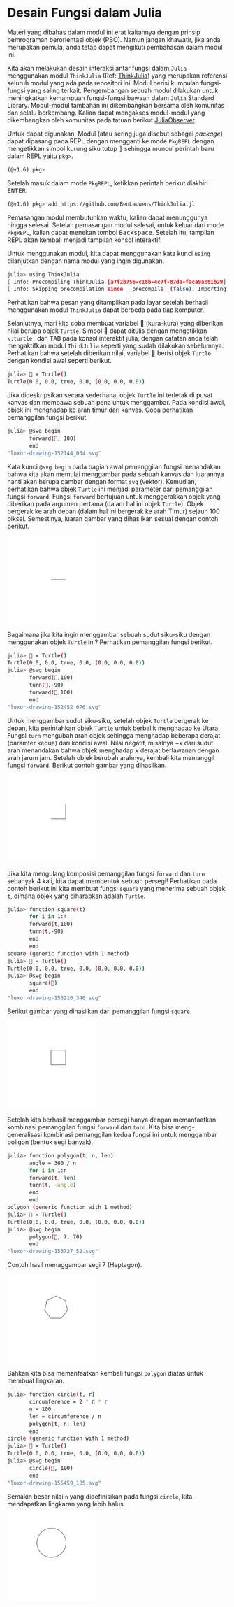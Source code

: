 # Desain Fungsi dalam Julia

Materi yang dibahas dalam modul ini erat kaitannya dengan prinsip pemrograman berorientasi objek (PBO). Namun jangan khawatir, jika anda merupakan pemula, anda tetap dapat mengikuti pembahasan dalam modul ini.

Kita akan melakukan desain interaksi antar fungsi dalam `Julia` menggunakan modul `ThinkJulia` (Ref: [ThinkJulia](https://benlauwens.github.io/ThinkJulia.jl/latest/book.html)) yang merupakan referensi seluruh modul yang ada pada repositori ini. Modul berisi kumpulan fungsi-fungsi yang saling terkait. Pengembangan sebuah modul dilakukan untuk meningkatkan kemampuan fungsi-fungsi bawaan dalam `Julia` Standard Library. Modul-modul tambahan ini dikembangkan bersama oleh komunitas dan selalu berkembang. Kalian dapat mengakses modul-modul yang dikembangkan oleh komunitas pada tatuan berikut [JuliaObserver](https://juliaobserver.com/packages).

Untuk dapat digunakan, Modul (atau sering juga disebut sebagai *package*) dapat dipasang pada REPL dengan mengganti ke mode `PkgREPL` dengan mengetikkan simpol kurung siku tutup <kbd>]</kbd> sehingga muncul perintah baru dalam REPL yaitu `pkg>`.

```bash
(@v1.6) pkg> 
```

Setelah masuk dalam mode `PkgREPL`, ketikkan perintah berikut diakhiri <kbd>ENTER</kbd>:

```bash
(@v1.6) pkg> add https://github.com/BenLauwens/ThinkJulia.jl
```

Pemasangan modul membutuhkan waktu, kalian dapat menunggunya hingga selesai. Setelah pemasangan modul selesai, untuk keluar dari mode `PkgREPL`, kalian dapat menekan tombol <kbd>Backspace</kbd>. Setelah itu, tampilan REPL akan kembali menjadi tampilan konsol interaktif.

Untuk menggunakan modul, kita dapat menggunakan kata kunci `using` dilanjutkan dengan nama modul yang ingin digunakan.

```bash
julia> using ThinkJulia
[ Info: Precompiling ThinkJulia [a7f2b756-c18b-4c7f-87da-faca9ac81b29]
[ Info: Skipping precompilation since __precompile__(false). Importing ThinkJulia [a7f2b756-c18b-4c7f-87da-faca9ac81b29].
```

Perhatikan bahwa pesan yang ditampilkan pada layar setelah berhasil menggunakan modul `ThinkJulia` dapat berbeda pada tiap komputer. 

Selanjutnya, mari kita coba membuat variabel 🐢 (kura-kura) yang diberikan nilai berupa objek `Turtle`. Simbol 🐢 dapat ditulis dengan mengetikkan `\:turtle:` dan <kbd>TAB</kbd> pada konsol interaktif julia, dengan catatan anda telah mengaktifkan modul `ThinkJulia` seperti yang sudah dilakukan sebelumnya. Perhatikan bahwa setelah diberikan nilai, variabel 🐢 berisi objek `Turtle` dengan kondisi awal seperti berikut.

```bash
julia> 🐢 = Turtle()
Turtle(0.0, 0.0, true, 0.0, (0.0, 0.0, 0.0))
```

Jika dideskripsikan secara sederhana, objek `Turtle` ini terletak di pusat kanvas dan membawa sebuah pena untuk menggambar. Pada kondisi awal, objek ini menghadap ke arah timur dari kanvas. Coba perhatikan pemanggilan fungsi berikut.

```bash
julia> @svg begin
       forward(🐢, 100)
       end
"luxor-drawing-152144_034.svg"
```

Kata kunci `@svg begin` pada bagian awal pemanggilan fungsi menandakan bahwa kita akan memulai menggambar pada sebuah kanvas dan luarannya nanti akan berupa gambar dengan format `svg` (vektor). Kemudian, perhatikan bahwa objek `Turtle` ini menjadi parameter dari pemanggilan fungsi `forward`. Fungsi `forward` bertujuan untuk menggerakkan objek yang diberikan pada argumen pertama (dalam hal ini objek `Turtle`). Objek bergerak ke arah depan (dalam hal ini bergerak ke arah Timur) sejauh 100 piksel. Semestinya, luaran gambar yang dihasilkan sesuai dengan contoh berikut.

<!--![C:/julia-1.6.4/bin/luxor-drawing-152144_034.svg](../assets/turtle_forward.png "Forward")-->
<img src="../assets/luxor-drawing-152144_034.svg" alt="line" width="200"/>

Bagaimana jika kita ingin menggambar sebuah sudut siku-siku dengan menggunakan objek `Turtle` ini? Perhatikan pemanggilan fungsi berikut.

```bash
julia> 🐢 = Turtle()
Turtle(0.0, 0.0, true, 0.0, (0.0, 0.0, 0.0))
julia> @svg begin
       forward(🐢,100)
       turn(🐢,-90)
       forward(🐢,100)
       end
"luxor-drawing-152452_076.svg"
```

Untuk menggambar sudut siku-siku, setelah objek `Turtle` bergerak ke depan, kita perintahkan objek `Turtle` untuk berbalik menghadap ke Utara. Fungsi `turn` mengubah arah objek sehingga menghadap beberapa derajat (paramter kedua) dari kondisi awal. Nilai negatif, misalnya $-x$ dari sudut arah menandakan bahwa objek menghadap $x$ derajat berlawanan dengan arah jarum jam. Setelah objek berubah arahnya, kembali kita memanggil fungsi `forward`. Berikut contoh gambar yang dihasilkan.

<!--![C:/julia-1.6.4/bin/luxor-drawing-152452_076.svg](../assets/turtle_right_angle.png "RightAngle")-->
<img src="../assets/luxor-drawing-152452_076.svg" alt="right_angle" width="200"/>

Jika kita mengulang komposisi pemanggilan fungsi `forward` dan `turn` sebanyak 4 kali, kita dapat membentuk sebuah persegi! Perhatikan pada contoh berikut ini kita membuat fungsi `square` yang menerima sebuah objek `t`, dimana objek yang diharapkan adalah `Turtle`.

```bash
julia> function square(t)
       for i in 1:4
       forward(t,100)
       turn(t,-90)
       end
       end
square (generic function with 1 method)
julia> 🐢 = Turtle()
Turtle(0.0, 0.0, true, 0.0, (0.0, 0.0, 0.0))
julia> @svg begin
       square(🐢)
       end
"luxor-drawing-153210_346.svg"
```

Berikut gambar yang dihasilkan dari pemanggilan fungsi `square`.

<!--![file:///C:/julia-1.6.4/bin/luxor-drawing-153210_346.svg](../assets/turtle_square.png "Square")-->
<img src="../assets/luxor-drawing-153210_346.svg" alt="square" width="200"/>

Setelah kita berhasil menggambar persegi hanya dengan memanfaatkan kombinasi pemanggilan fungsi `forward` dan `turn`. Kita bisa meng-generalisasi kombinasi pemanggilan kedua fungsi ini untuk menggambar poligon (bentuk segi banyak).

```bash
julia> function polygon(t, n, len)
       angle = 360 / n
       for i in 1:n
       forward(t, len)
       turn(t, -angle)
       end
       end
polygon (generic function with 1 method)
julia> 🐢 = Turtle()
Turtle(0.0, 0.0, true, 0.0, (0.0, 0.0, 0.0))
julia> @svg begin
       polygon(🐢, 7, 70)
       end
"luxor-drawing-153727_52.svg"
```

Contoh hasil menaggambar segi 7 (Heptagon).

<!--![file:///C:/julia-1.6.4/bin/luxor-drawing-153210_346.svg](../assets/turtle_heptagon.png "Heptagon")-->
<img src="../assets/luxor-drawing-153727_52.svg" alt="heptagon" width="200"/>

Bahkan kita bisa memanfaatkan kembali fungsi `polygon` diatas untuk membuat lingkaran.

```bash
julia> function circle(t, r)
       circumference = 2 * π * r
       n = 100
       len = circumference / n
       polygon(t, n, len)
       end
circle (generic function with 1 method)
julia> 🐢 = Turtle()
Turtle(0.0, 0.0, true, 0.0, (0.0, 0.0, 0.0))
julia> @svg begin
       circle(🐢, 100)
       end
"luxor-drawing-155459_185.svg"
```

Semakin besar nilai `n` yang didefinisikan pada fungsi `circle`, kita mendapatkan lingkaran yang lebih halus.

<img src="../assets/luxor-drawing-155459_185.svg" alt="circle" width="200"/>
